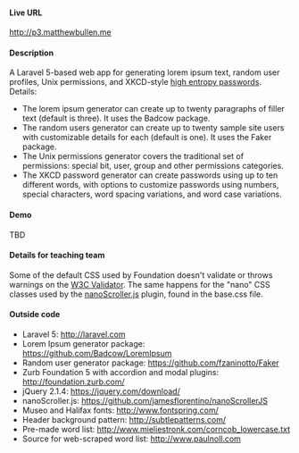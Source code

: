 
#### Live URL

http://p3.matthewbullen.me

#### Description

A Laravel 5-based web app for generating lorem ipsum text, random user profiles, Unix permissions, and XKCD-style [high entropy passwords](https://xkcd.com/936/). Details:
* The lorem ipsum generator can create up to twenty paragraphs of filler text (default is three). It uses the Badcow package.
* The random users generator can create up to twenty sample site users with customizable details for each (default is one). It uses the Faker package.
* The Unix permissions generator covers the traditional set of permissions: special bit, user, group and other permissions categories.
* The XKCD password generator can create passwords using up to ten different words, with options to customize passwords using numbers, special characters, word spacing variations, and word case variations.

#### Demo

TBD

#### Details for teaching team

Some of the default CSS used by Foundation doesn't validate or throws warnings on the [W3C Validator](https://jigsaw.w3.org/css-validator/). The same happens for the "nano" CSS classes used by the [nanoScroller.js](https://github.com/jamesflorentino/nanoScrollerJS) plugin, found in the base.css file.

#### Outside code

* Laravel 5: http://laravel.com
* Lorem Ipsum generator package: https://github.com/Badcow/LoremIpsum
* Random user generator package: https://github.com/fzaninotto/Faker
* Zurb Foundation 5 with accordion and modal plugins: http://foundation.zurb.com/
* jQuery 2.1.4: https://jquery.com/download/
* nanoScroller.js: https://github.com/jamesflorentino/nanoScrollerJS
* Museo and Halifax fonts: http://www.fontspring.com/
* Header background pattern: http://subtlepatterns.com/
* Pre-made word list: http://www.mieliestronk.com/corncob_lowercase.txt
* Source for web-scraped word list: http://www.paulnoll.com
